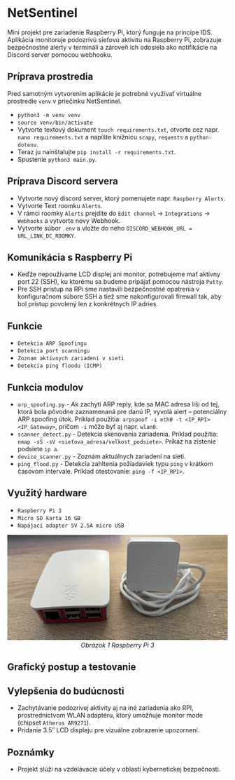 # NetSentinel
Mini projekt pre zariadenie Raspberry Pi, ktorý funguje na princípe IDS. Aplikácia monitoruje podozrivú sieťovú aktivitu na Raspberry Pi, zobrazuje bezpečnostné alerty v termináli a zároveň ich odosiela ako notifikácie na Discord server pomocou webhooku.

## Príprava prostredia
Pred samotným vytvorením aplikácie je potrebné využívať virtuálne prostredie `venv` v priečinku NetSentinel.
- `python3 -m venv venv`
- `source venv/bin/activate`
- Vytvorte textový dokument `touch requirements.txt`, otvorte cez napr. `nano requirements.txt` a napíšte knižnicu `scapy`, `requests` a `python-dotenv`.
- Teraz ju nainštalujte `pip install -r requirements.txt`.
- Spustenie `python3 main.py`.

## Príprava Discord servera
- Vytvorte nový discord server, ktorý pomenujete napr. `Raspberry Alerts`.
- Vytvorte Text roomku `Alerts`.
- V rámci roomky `Alerts` prejdite do `Edit channel` ->  `Integrations` -> `Webhooks` a vytvorte novy Webhook. 
- Vytvorte súbor `.env` a vložte do neho `DISCORD_WEBHOOK_URL = URL_LINK_DC_ROOMKY`.

## Komunikácia s Raspberry Pi
- Keďže nepoužívame LCD displej ani monitor, potrebujeme mať aktívny port 22 (SSH), ku ktorému sa budeme pripájať pomocou nástroja `Putty`.
- Pre SSH prístup na RPi sme nastavili bezpečnostné opatrenia v konfiguračnom súbore SSH a tiež sme nakonfigurovali firewall tak, aby bol prístup povolený len z konkrétnych IP adries.

## Funkcie 
- `Detekcia ARP Spoofingu`
- `Detekcia port scanningu`
- `Zoznam aktívnych zariadení v sieti`
- `Detekcia ping floodu (ICMP)`

## Funkcia modulov
- `arp_spoofing.py` - Ak zachytí ARP reply, kde sa MAC adresa líši od tej, ktorá bola pôvodne zaznamenaná pre danú IP, vyvolá alert – potenciálny ARP spoofing útok. Príklad použitia: `arpspoof -i eth0 -t <IP_RPI> <IP_Gateway>`, pričom `-i` môže byť aj napr. `wlan0`.
- `scanner_detect.py` - Detekcia skenovania zariadenia. Príklad použitia: `nmap -sS -sV <sieťova_adresa/veľkost_podsiete>`. Príkaz na zistenie podsiete `ip a`.
- `device_scanner.py` - Zoznám aktuálnych zariadení na sieti.
- `ping_flood.py` - Detekcia zahltenia požiadaviek typu `ping` v krátkom časovom intervale. Príklad otestovanie: `ping -f <IP_RPI>`.

## Využitý hardware
- `Raspberry Pi 3`
- `Micro SD karta 16 GB`
- `Napájací adapter 5V 2.5A micro USB`

<p align="center">
  <img src="Pictures/RPi.JPG" alt="Obrázok 1 Raspberry Pi" width="700"/>
  <br>
  <i>Obrázok 1 Raspberry Pi 3</i>
</p>

## Grafický postup a testovanie

## Vylepšenia do budúcnosti 
- Zachytávanie podozrivej aktivity aj na iné zariadenia ako RPI, prostredníctvom WLAN adaptéru, ktorý umožňuje monitor mode (chipset `Atheros AR9271`).
- Pridanie 3.5″ LCD displeju pre vizuálne zobrazenie upozornení.

## Poznámky
- Projekt slúži na vzdelávacie účely v oblasti kybernetickej bezpečnosti.
